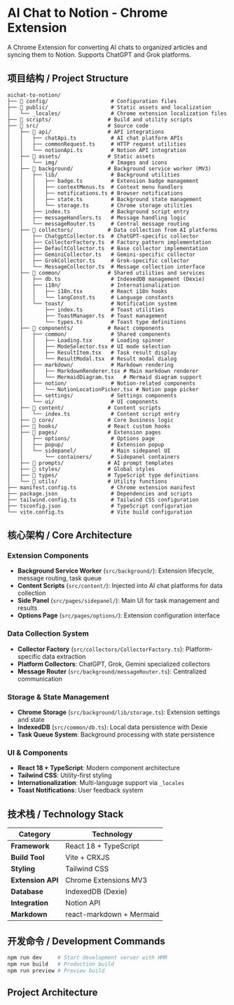 # AI Chat to Notion - Chrome Extension

A Chrome Extension for converting AI chats to organized articles and syncing them to Notion. Supports ChatGPT and Grok platforms.

## 项目结构 / Project Structure

```
aichat-to-notion/
├── 📁 config/                    # Configuration files
├── 📁 public/                    # Static assets and localization
│   └── _locales/                # Chrome extension localization files
├── 📁 scripts/                  # Build and utility scripts
├── 📁 src/                      # Source code
│   ├── 📁 api/                  # API integrations
│   │   ├── chatApi.ts           # AI chat platform APIs
│   │   ├── commonRequest.ts     # HTTP request utilities
│   │   └── notionApi.ts         # Notion API integration
│   ├── 📁 assets/               # Static assets
│   │   └── img/                 # Images and icons
│   ├── 📁 background/           # Background service worker (MV3)
│   │   ├── lib/                 # Background utilities
│   │   │   ├── badge.ts         # Extension badge management
│   │   │   ├── contextMenus.ts  # Context menu handlers
│   │   │   ├── notifications.ts # Browser notifications
│   │   │   ├── state.ts         # Background state management
│   │   │   └── storage.ts       # Chrome storage utilities
│   │   ├── index.ts             # Background script entry
│   │   ├── messageHandlers.ts   # Message handling logic
│   │   └── messageRouter.ts     # Central message routing
│   ├── 📁 collectors/           # Data collection from AI platforms
│   │   ├── ChatgptCollector.ts  # ChatGPT-specific collector
│   │   ├── CollectorFactory.ts  # Factory pattern implementation
│   │   ├── DefaultCollector.ts  # Base collector implementation
│   │   ├── GeminiCollector.ts   # Gemini-specific collector
│   │   ├── GrokCollector.ts     # Grok-specific collector
│   │   └── MessageCollector.ts  # Message collection interface
│   ├── 📁 common/               # Shared utilities and services
│   │   ├── db.ts                # IndexedDB management (Dexie)
│   │   ├── i18n/                # Internationalization
│   │   │   ├── i18n.tsx         # React i18n hooks
│   │   │   └── langConst.ts     # Language constants
│   │   └── toast/               # Notification system
│   │       ├── index.ts         # Toast utilities
│   │       ├── ToastManager.ts  # Toast management
│   │       └── types.ts         # Toast type definitions
│   ├── 📁 components/           # React components
│   │   ├── common/              # Shared components
│   │   │   ├── Loading.tsx      # Loading spinner
│   │   │   ├── ModeSelector.tsx # UI mode selection
│   │   │   ├── ResultItem.tsx   # Task result display
│   │   │   └── ResultModal.tsx  # Result modal dialog
│   │   ├── markdown/            # Markdown rendering
│   │   │   ├── MarkdownRenderer.tsx # Main markdown renderer
│   │   │   └── MermaidDiagram.tsx   # Mermaid diagram support
│   │   ├── notion/              # Notion-related components
│   │   │   └── NotionLocationPicker.tsx # Notion page picker
│   │   ├── settings/            # Settings components
│   │   └── ui/                  # UI components
│   ├── 📁 content/              # Content scripts
│   │   └── index.ts             # Content script entry
│   ├── 📁 core/                 # Core business logic
│   ├── 📁 hooks/                # React custom hooks
│   ├── 📁 pages/                # Extension pages
│   │   ├── options/             # Options page
│   │   ├── popup/               # Extension popup
│   │   └── sidepanel/           # Main sidepanel UI
│   │       └── containers/      # Sidepanel containers
│   ├── 📁 prompts/              # AI prompt templates
│   ├── 📁 styles/               # Global styles
│   ├── 📁 types/                # TypeScript type definitions
│   └── 📁 utils/                # Utility functions
├── manifest.config.ts           # Chrome extension manifest
├── package.json                 # Dependencies and scripts
├── tailwind.config.ts           # Tailwind CSS configuration
├── tsconfig.json                # TypeScript configuration
└── vite.config.ts               # Vite build configuration
```

## 核心架构 / Core Architecture

### Extension Components
- **Background Service Worker** (`src/background/`): Extension lifecycle, message routing, task queue
- **Content Scripts** (`src/content/`): Injected into AI chat platforms for data collection
- **Side Panel** (`src/pages/sidepanel/`): Main UI for task management and results
- **Options Page** (`src/pages/options/`): Extension configuration interface

### Data Collection System
- **Collector Factory** (`src/collectors/CollectorFactory.ts`): Platform-specific data extraction
- **Platform Collectors**: ChatGPT, Grok, Gemini specialized collectors
- **Message Router** (`src/background/messageRouter.ts`): Centralized communication

### Storage & State Management
- **Chrome Storage** (`src/background/lib/storage.ts`): Extension settings and state
- **IndexedDB** (`src/common/db.ts`): Local data persistence with Dexie
- **Task Queue System**: Background processing with state persistence

### UI & Components
- **React 18 + TypeScript**: Modern component architecture
- **Tailwind CSS**: Utility-first styling
- **Internationalization**: Multi-language support via `_locales`
- **Toast Notifications**: User feedback system

## 技术栈 / Technology Stack

| Category | Technology |
|----------|------------|
| **Framework** | React 18 + TypeScript |
| **Build Tool** | Vite + CRXJS |
| **Styling** | Tailwind CSS |
| **Extension API** | Chrome Extensions MV3 |
| **Database** | IndexedDB (Dexie) |
| **Integration** | Notion API |
| **Markdown** | react-markdown + Mermaid |

## 开发命令 / Development Commands

```bash
npm run dev     # Start development server with HMR
npm run build   # Production build
npm run preview # Preview build
```

## Project Architecture
